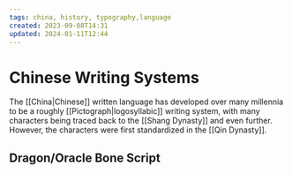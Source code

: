 ```yaml
---
tags: china, history, typography,language
created: 2023-09-08T14:31
updated: 2024-01-11T12:44
---
```


# Chinese Writing Systems

The [[China|Chinese]] written language has developed over many millennia to be a roughly [[Pictograph|logosyllabic]] writing system, with many characters being traced back to the [[Shang Dynasty]] and even further. However, the characters were first standardized in the [[Qin Dynasty]].

## Dragon/Oracle Bone Script
